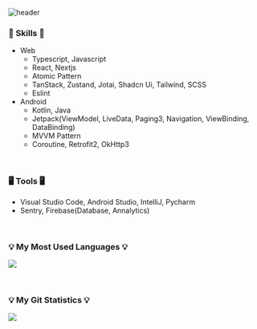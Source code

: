 ![header](https://capsule-render.vercel.app/api?type=waving&color=auto&height=200&section=header&text=YeeunLee's%20Self-introduction!&fontSize=50&animation=twinkling)

### 🍳 Skills 🍳

- Web
	- Typescript, Javascript
   	- React, Nextjs
	- Atomic Pattern
	- TanStack, Zustand, Jotai, Shadcn Ui, Tailwind, SCSS
	- Eslint
- Android
	- Kotlin, Java
	- Jetpack(ViewModel, LiveData, Paging3, Navigation, ViewBinding, DataBinding)
	-  MVVM Pattern
	- Coroutine, Retrofit2, OkHttp3
<br/>

### 🖥 Tools 🖥

-  Visual Studio Code, Android Studio, IntelliJ, Pycharm
-  Sentry, Firebase(Database, Annalytics)
<br/>

<h3 align="left">💡 My Most Used Languages 💡</h3>
<p align="left">
  <a href="https://github.com/YeeunLee8245">
    <img align="center" src="https://github-readme-stats.vercel.app/api/top-langs/?username=YeeunLee8245&layout=compact&show_icons=true&show_owner=true&hide_title=true&theme=nord&hide=scss,html" />
  </a>
</p>
<br/>

<h3 align="left">💡 My Git Statistics 💡</h3>
<p align="left">
  <a href="https://github.com/YeeunLee8245">
    <img align="center" src="https://github-readme-stats.vercel.app/api?username=YeeunLee8245&hide_title=true&show_icons=true&include_all_commits=true&theme=nord" />
  </a>
</p>
